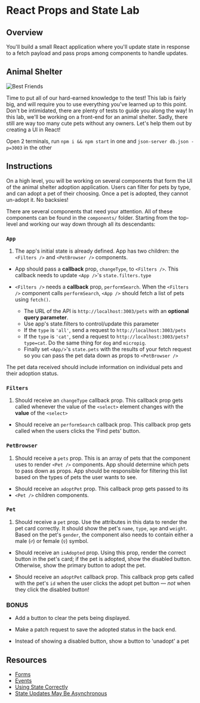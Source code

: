 # React Props and State Lab

## Overview

You'll build a small React application where you'll update state in response to
a fetch payload and pass props among components to handle updates.

## Animal Shelter

![Best Friends](https://media.giphy.com/media/xTiTnz5OOUn49wKbg4/giphy.gif)

Time to put all of our hard-earned knowledge to the test! This lab is fairly
big, and will require you to use everything you've learned up to this point.
Don't be intimidated, there are plenty of tests to guide you along the way! In
this lab, we'll be working on a front-end for an animal shelter. Sadly, there
still are way too many cute pets without any owners. Let's help them out by
creating a UI in React!

Open 2 terminals, run `npm i && npm start` in one and `json-server db.json -p=3003` in the other

## Instructions

On a high level, you will be working on several components that form the UI of
the animal shelter adoption application. Users can filter for pets by type, and
can adopt a pet of their choosing. Once a pet is adopted, they cannot un-adopt
it. No backsies!

There are several components that need your attention. All of these components
can be found in the `components/` folder. Starting from the top-level and
working our way down through all its descendants:

### `App`

1.  The app's initial state is already defined. App has two children: the
    `<Filters />` and `<PetBrowser />` components.

- App should pass a **callback** prop, `changeType`, to `<Filters />`. This
  callback needs to update `<App />`'s `state.filters.type`

- `<Filters />` needs a **callback** prop, `performSearch`. When the
  `<Filters />` component calls `performSearch`, `<App />` should fetch a list
  of pets using `fetch()`.

  - The URL of the API is `http://localhost:3003/pets` with an **optional query parameter**.
  - Use app's state.filters to control/update this parameter
  - If the `type` is `'all'`, send a request to `http://localhost:3003/pets`
  - If the `type` is `'cat'`, send a request to `http://localhost:3003/pets?type=cat`. Do the
    same thing for `dog` and `micropig`.
  - Finally set `<App/>`'s `state.pets` with the results of your fetch request
    so you can pass the pet data down as props to `<PetBrowser />`

The pet data received should include information on individual pets and their
adoption status.

### `Filters`

1.  Should receive an `changeType` callback prop. This callback prop gets
    called whenever the value of the `<select>` element changes with the **value**
    of the `<select>`

- Should receive an `performSearch` callback prop. This callback prop gets
  called when the users clicks the 'Find pets' button.

### `PetBrowser`

1.  Should receive a `pets` prop. This is an array of pets that the component
    uses to render `<Pet />` components. App should determine which pets to pass
    down as props. App should be responsible for filtering this list based on the
    types of pets the user wants to see.

- Should receive an `adoptPet` prop. This callback prop gets passed to its
- `<Pet />` children components.

### `Pet`

1.  Should receive a `pet` prop. Use the attributes in this data to render the
    pet card correctly. It should show the pet's `name`, `type`, `age` and `weight`.
    Based on the pet's `gender`, the component also needs to contain either a
    male (`♂`) or female (`♀`) symbol.

- Should receive an `isAdopted` prop. Using this prop, render the correct button
  in the pet's card; if the pet is adopted, show the disabled button. Otherwise,
  show the primary button to adopt the pet.

- Should receive an `adoptPet` callback prop. This callback prop gets called
  with the pet's `id` when the user clicks the adopt pet button — _not_ when they
  click the disabled button!

### BONUS

- Add a button to clear the pets being displayed.

- Make a patch request to save the adopted status in the back end.

- Instead of showing a disabled button, show a button to 'unadopt' a pet

## Resources

- [Forms](https://facebook.github.io/react/docs/forms.html)
- [Events](https://facebook.github.io/react/docs/events.html)
- [Using State Correctly](https://reactjs.org/docs/state-and-lifecycle.html#using-state-correctly)
- [State Updates May Be Asynchronous](https://reactjs.org/docs/state-and-lifecycle.html#state-updates-may-be-asynchronous)

